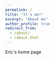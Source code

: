 ```yaml
---
permalink: /
title: "It's me!"
excerpt: "About me"
author_profile: true
redirect_from: 
  - /about/
  - /about.html
---
```


Eric's home page